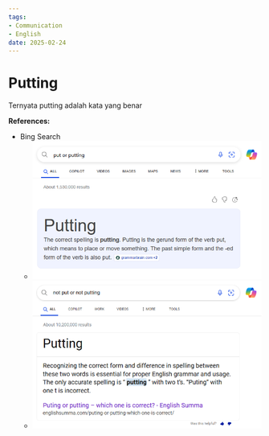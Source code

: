 ```yaml
---
tags:
- Communication
- English
date: 2025-02-24
---
```


# Putting

Ternyata putting adalah kata yang benar



**References:**

- Bing Search
    - ![](_media/2025-02-24_144311.png)
    - ![](_media/2025-02-24_144326.png)

